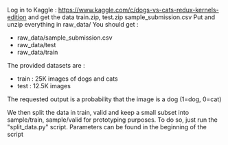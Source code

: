 Log in to Kaggle : https://www.kaggle.com/c/dogs-vs-cats-redux-kernels-edition and get the data train.zip, test.zip sample_submission.csv
Put and unzip everything in raw_data/
You should get :
- raw_data/sample_submission.csv
- raw_data/test
- raw_data/train

The provided datasets are :
- train : 25K images of dogs and cats
- test : 12.5K images

The requested output is a probability that the image is a dog (1=dog, 0=cat)


We then split the data in train, valid and keep a small subset into sample/train, sample/valid for prototyping purposes. To do so, just run the "split_data.py" script. Parameters can be found in the beginning of the script

